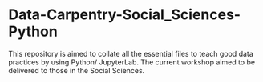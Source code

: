 # Data-Carpentry-Social_Sciences-Python
This repository is aimed to collate all the essential files to teach good data practices by using Python/ JupyterLab.
The current workshop aimed to be delivered to those in the Social Sciences.
